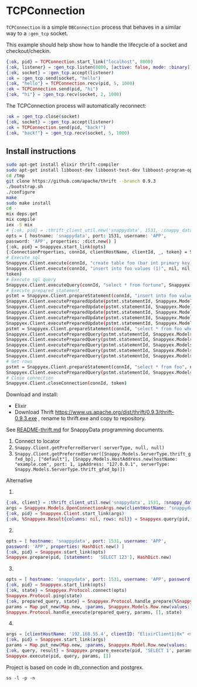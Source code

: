 TCPConnection
=============

`TCPConnection` is a simple `DBConnection` process that behaves in a
similar way to a `:gen_tcp` socket.

This example should help show how to handle the lifecycle of a socket
and checkout/checkin.

```elixir
{:ok, pid} = TCPConnection.start_link("localhost", 8000)
{:ok, listener} = :gen_tcp.listen(8000, [active: false, mode: :binary])
{:ok, socket} = :gen_tcp.accept(listener)
:ok = :gen_tcp.send(socket, "hello")
{:ok, "hello"} = TCPConnection.recv(pid, 5, 1000)
:ok = TCPConnection.send(pid, "hi")
{:ok, "hi"} = :gen_tcp.recv(socket, 2, 1000)
```
The TCPConnection process will automatically reconnect:
```elixir
:ok = :gen_tcp.close(socket)
{:ok, socket} = :gen_tcp.accept(listener)
:ok = TCPConnection.send(pid, "back!")
{:ok, "back!"} = :gen_tcp.recv(socket, 5, 1000)
```

## Install instructions

```bash
sudo apt-get install elixir thrift-compiler
sudo apt-get install libboost-dev libboost-test-dev libboost-program-options-dev libevent-dev automake libtool flex bison pkg-config g++ libssl-dev 
cd /tmp 
git clone https://github.com/apache/thrift --branch 0.9.3
./bootstrap.sh
./configure 
make 
sudo make install
cd - 
mix deps.get
mix compile 
iex -S mix
# {:ok, pid} = :thrift_client_util.new('snappydata', 1531, :snappy_data_service_thrift, [])
opts = [ hostname: 'snappydata', port: 1531, username: 'APP',
password: 'APP', properties: :dict.new() ]
{:ok, pid} = Snappyex.start_link(opts)
{:ConnectionProperties, connId, clientHostName, clientId, _, token} = Snappyex.Client.openConnection(Snappyex.Models.OpenConnectionArgs.new(clientHostName: 'snappydata', clientID: "ElixirClient1|0x" <> Base.encode16(inspect self), userName: 'APP', password: 'APP',  security: Snappyex.Models.SecurityMechanism.plain,  tokenSize: 16, useStringForDecimal: false, properties: :dict.new()))
# Execute sql
Snappyex.Client.execute(connId, "create table foo (bar int primary key)", nil, nil, token)
Snappyex.Client.execute(connId, "insert into foo values (1)", nil, nil,
token)
# Execute sql query
Snappyex.Client.executeQuery(connId, "select * from fortune", Snappyex.Models.StatementAttrs.new(pendingTransactionAttrs: HashDict.new), token)
# Execute prepared statement
pstmt = Snappyex.Client.prepareStatement(connId, "insert into foo values (?)", nil, nil, token)
Snappyex.Client.executePreparedUpdate(pstmt.statementId, Snappyex.Models.Row.new(values: [Snappyex.Models.ColumnValue.new(i32_val: 1)]), token)
Snappyex.Client.executePreparedUpdate(pstmt.statementId, Snappyex.Models.Row.new(values: [Snappyex.Models.ColumnValue.new(i32_val: 2)]), token)
Snappyex.Client.executePreparedUpdate(pstmt.statementId, Snappyex.Models.Row.new(values: [Snappyex.Models.ColumnValue.new(i32_val: 3)]), token)
Snappyex.Client.executePreparedUpdate(pstmt.statementId, Snappyex.Models.Row.new(values: [Snappyex.Models.ColumnValue.new(i32_val: 4)]), token)
Snappyex.Client.executePreparedUpdate(pstmt.statementId, Snappyex.Models.Row.new(values: [Snappyex.Models.ColumnValue.new(i32_val: 5)]), token)
pstmt = Snappyex.Client.prepareStatement(connId, "select * from foo where bar=?", nil, nil, token)
Snappyex.Client.executePreparedQuery(pstmt.statementId, Snappyex.Models.Row.new(values: [Snappyex.Models.ColumnValue.new(i32_val: 1)]), token)
Snappyex.Client.executePreparedQuery(pstmt.statementId, Snappyex.Models.Row.new(values: [Snappyex.Models.ColumnValue.new(i32_val: 2)]), token)
Snappyex.Client.executePreparedQuery(pstmt.statementId, Snappyex.Models.Row.new(values: [Snappyex.Models.ColumnValue.new(i32_val: 3)]), token)
Snappyex.Client.executePreparedQuery(pstmt.statementId, Snappyex.Models.Row.new(values: [Snappyex.Models.ColumnValue.new(i32_val: 4)]), token)
Snappyex.Client.executePreparedQuery(pstmt.statementId, Snappyex.Models.Row.new(values: [Snappyex.Models.ColumnValue.new(i32_val: 5)]), token)
# Get rows
pstmt = Snappyex.Client.prepareStatement(connId, "select * from foo", nil, nil, token)
Snappyex.Client.executePreparedQuery(pstmt.statementId, Snappyex.Models.Row.new(values: []), token)  
# Close connection
Snappyex.Client.closeConnection(connId, token)
```
Download and install:

* Elixir
* Download Thrift https://www.us.apache.org/dist/thrift/0.9.3/thrift-0.9.3.exe 
, rename to thrift.exe and copy to repository.

See [README-thrift.md](https://github.com/SnappyDataInc/snappydata/blob/master/snappy-tools/README-thrift.md) for SnappyData programming documents.

1. Connect to locator
2. `Snappy.Client.getPreferredServer(
      serverType, null, null)`
3. `Snappy.Client.getPreferredServer([Snappy.Models.ServerType.thrift_gfxd_bp], ["default"], [Snappy.Models.HostAddress.new(hostName: "example.com", port: 1, ipAddress: "127.0.0.1", serverType: Snappy.Models.ServerType.thrift_gfxd_bp)])`

Alternative

1.
```elixir
{:ok, client} = :thrift_client_util.new('snappydata', 1531, :snappy_data_service_thrift, [])
args = Snappyex.Models.OpenConnectionArgs.new(clientHostName: "snappydata", clientID: "ElixirClient1|0x" <> Base.encode16(inspect self), port: 1531, userName: "APP", password: "APP",  security: Snappyex.Models.SecurityMechanism.plain,  tokenSize: 16, useStringForDecimal: false, properties: :dict.new())
{:ok, pid} = Snappyex.Client.start_link(args)
{:ok, %Snappyex.Result{columns: nil, rows: nil}} = Snappyex.query(pid, 'SELECT 1', HashDict.new, [])
```
2.
```elixir
opts = [ hostname: 'snappydata', port: 1531, username: 'APP',
password: 'APP', properties: HashDict.new() ]
{:ok, pid} = Snappyex.start_link(opts)
Snappyex.prepare(pid, [statement:  'SELECT 123'], HashDict.new)
```
3.
```elixir
opts = [ hostname: 'snappydata', port: 1531, username: 'APP', password: 'APP', properties: :dict.new]
{:ok, pid} = Snappyex.start_link(opts)
{:ok, state} = Snappyex.Protocol.connect(opts)
Snappyex.Protocol.ping(state)
{:ok, prepared_query, state} = Snappyex.Protocol.handle_prepare(%Snappyex.Query{statement: 'SELECT * FROM NEWTABLE'}, [], state)
params = Map.put_new(Map.new, :params, Snappyex.Models.Row.new(values: []))
Snappyex.Protocol.handle_execute(prepared_query, params, [], state)
```
4.
```elixir
args = [clientHostName: '192.168.55.4', clientID: "ElixirClient1|0x" <> Base.encode16(inspect self), port: 1531, userName: "APP", password: "APP",  security: Snappyex.Model.SecurityMechanism.plain,  tokenSize: 16, useStringForDecimal: false, properties: :dict.new()]
{:ok, pid} = Snappyex.start_link(args)
params = Map.put_new(Map.new, :params, Snappyex.Model.Row.new(values: []))
{:ok, query, result} = Snappyex.prepare_execute(pid, 'SELECT 1', params, [])
Snappyex.execute(pid, query, params, [])
```

Project is based on code in db_connection and postgrex.

```
ss -l -p -n
```
